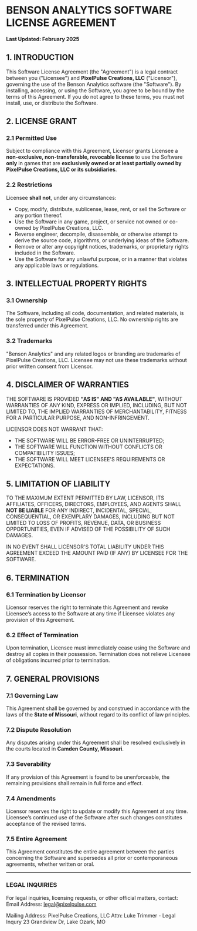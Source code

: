# **BENSON ANALYTICS SOFTWARE LICENSE AGREEMENT**  
**Last Updated: February 2025**  

## **1. INTRODUCTION**  
This Software License Agreement (the "Agreement") is a legal contract between you ("Licensee") and **PixelPulse Creations, LLC** ("Licensor"), governing the use of the Benson Analytics software (the "Software"). By installing, accessing, or using the Software, you agree to be bound by the terms of this Agreement. If you do not agree to these terms, you must not install, use, or distribute the Software.  

## **2. LICENSE GRANT**  
### 2.1 **Permitted Use**  
Subject to compliance with this Agreement, Licensor grants Licensee a **non-exclusive, non-transferable, revocable license** to use the Software **only** in games that are **exclusively owned or at least partially owned by PixelPulse Creations, LLC or its subsidiaries**.  

### 2.2 **Restrictions**  
Licensee **shall not**, under any circumstances:  
- Copy, modify, distribute, sublicense, lease, rent, or sell the Software or any portion thereof.  
- Use the Software in any game, project, or service not owned or co-owned by PixelPulse Creations, LLC.  
- Reverse engineer, decompile, disassemble, or otherwise attempt to derive the source code, algorithms, or underlying ideas of the Software.  
- Remove or alter any copyright notices, trademarks, or proprietary rights included in the Software.  
- Use the Software for any unlawful purpose, or in a manner that violates any applicable laws or regulations.  

## **3. INTELLECTUAL PROPERTY RIGHTS**  
### 3.1 **Ownership**  
The Software, including all code, documentation, and related materials, is the sole property of PixelPulse Creations, LLC. No ownership rights are transferred under this Agreement.  

### 3.2 **Trademarks**  
"Benson Analytics" and any related logos or branding are trademarks of PixelPulse Creations, LLC. Licensee may not use these trademarks without prior written consent from Licensor.  

## **4. DISCLAIMER OF WARRANTIES**  
THE SOFTWARE IS PROVIDED **"AS IS" AND "AS AVAILABLE"**, WITHOUT WARRANTIES OF ANY KIND, EXPRESS OR IMPLIED, INCLUDING, BUT NOT LIMITED TO, THE IMPLIED WARRANTIES OF MERCHANTABILITY, FITNESS FOR A PARTICULAR PURPOSE, AND NON-INFRINGEMENT.  

LICENSOR DOES NOT WARRANT THAT:  
- THE SOFTWARE WILL BE ERROR-FREE OR UNINTERRUPTED;  
- THE SOFTWARE WILL FUNCTION WITHOUT CONFLICTS OR COMPATIBILITY ISSUES;  
- THE SOFTWARE WILL MEET LICENSEE'S REQUIREMENTS OR EXPECTATIONS.  

## **5. LIMITATION OF LIABILITY**  
TO THE MAXIMUM EXTENT PERMITTED BY LAW, LICENSOR, ITS AFFILIATES, OFFICERS, DIRECTORS, EMPLOYEES, AND AGENTS SHALL **NOT BE LIABLE** FOR ANY INDIRECT, INCIDENTAL, SPECIAL, CONSEQUENTIAL, OR EXEMPLARY DAMAGES, INCLUDING BUT NOT LIMITED TO LOSS OF PROFITS, REVENUE, DATA, OR BUSINESS OPPORTUNITIES, EVEN IF ADVISED OF THE POSSIBILITY OF SUCH DAMAGES.  

IN NO EVENT SHALL LICENSOR'S TOTAL LIABILITY UNDER THIS AGREEMENT EXCEED THE AMOUNT PAID (IF ANY) BY LICENSEE FOR THE SOFTWARE.  

## **6. TERMINATION**  
### 6.1 **Termination by Licensor**  
Licensor reserves the right to terminate this Agreement and revoke Licensee’s access to the Software at any time if Licensee violates any provision of this Agreement.  

### 6.2 **Effect of Termination**  
Upon termination, Licensee must immediately cease using the Software and destroy all copies in their possession. Termination does not relieve Licensee of obligations incurred prior to termination.  

## **7. GENERAL PROVISIONS**  
### 7.1 **Governing Law**  
This Agreement shall be governed by and construed in accordance with the laws of the **State of Missouri**, without regard to its conflict of law principles.  

### 7.2 **Dispute Resolution**  
Any disputes arising under this Agreement shall be resolved exclusively in the courts located in **Camden County, Missouri**.  

### 7.3 **Severability**  
If any provision of this Agreement is found to be unenforceable, the remaining provisions shall remain in full force and effect.  

### 7.4 **Amendments**  
Licensor reserves the right to update or modify this Agreement at any time. Licensee’s continued use of the Software after such changes constitutes acceptance of the revised terms.  

### 7.5 **Entire Agreement**  
This Agreement constitutes the entire agreement between the parties concerning the Software and supersedes all prior or contemporaneous agreements, whether written or oral.  

---

### **LEGAL INQUIRIES**  
For legal inquiries, licensing requests, or other official matters, contact:  
Email Address:
legal@pixelpulse.com

Mailing Address:
PixelPulse Creations, LLC
Attn: Luke Trimmer - Legal Inqury
23 Grandview Dr, Lake Ozark, MO
